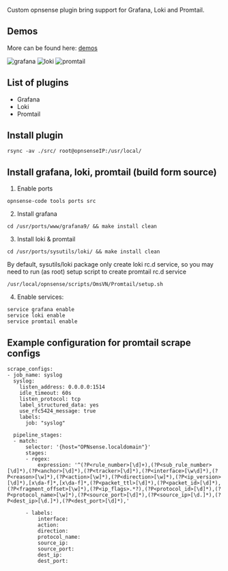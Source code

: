 Custom opnsense plugin bring support for Grafana, Loki and Promtail.

## Demos

More can be found here: [demos](https://github.com/oxycoder/opn-repo/blob/main/images)

![grafana](https://github.com/oxycoder/opn-repo/blob/main/images/grafana-general.png?raw=true)
![loki](https://github.com/oxycoder/opn-repo/blob/main/images/loki-general.png?raw=true)
![promtail](https://github.com/oxycoder/opn-repo/blob/main/images/promtail-general.png?raw=true)

## List of plugins
* Grafana
* Loki
* Promtail


## Install plugin
```
rsync -av ./src/ root@opnsenseIP:/usr/local/
```

## Install grafana, loki, promtail (build form source)

1. Enable ports 
```
opnsense-code tools ports src
```

2. Install grafana
```
cd /usr/ports/www/grafana9/ && make install clean
```

3. Install loki & promtail
```
cd /usr/ports/sysutils/loki/ && make install clean
```
By default, sysutils/loki package only create loki rc.d service, so you may need to run (as root) setup script to create promtail rc.d service
```
/usr/local/opnsense/scripts/OmsVN/Promtail/setup.sh
```

4. Enable services:

```
service grafana enable
service loki enable
service promtail enable
```


## Example configuration for promtail scrape configs
```
scrape_configs:
- job_name: syslog
  syslog:
    listen_address: 0.0.0.0:1514
    idle_timeout: 60s
    listen_protocol: tcp
    label_structured_data: yes
    use_rfc5424_message: true
    labels:
      job: "syslog"

  pipeline_stages:
  - match:
      selector: '{host="OPNsense.localdomain"}'
      stages:
      - regex:
          expression: '^(?P<rule_number>[\d]+),(?P<sub_rule_number>[\d]*),(?P<anchor>[\d]*),(?P<tracker>[\d]*),(?P<interface>[\w\d]*),(?P<reason>[\w]*),(?P<action>[\w]*),(?P<direction>[\w]*),(?P<ip_version>[\d]*),[x\da-f]*,[x\da-f]*,(?P<packet_ttl>[\d]*),(?P<packet_id>[\d]*),(?P<fragment_offset>[\w]*),(?P<ip_flags>.*?),(?P<protocol_id>[\d]*),(?P<protocol_name>[\w]*),(?P<source_port>[\d]*),(?P<source_ip>[\d.]*),(?P<dest_ip>[\d.]*),(?P<dest_port>[\d]*),'

      - labels:
          interface:
          action:
          direction:
          protocol_name:
          source_ip:
          source_port:
          dest_ip:
          dest_port:
```
